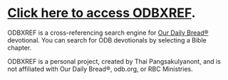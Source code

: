 [Click here to access ODBXREF](https://github.com/dtinth/odbxref).
==================================================================

ODBXREF is a cross-referencing search engine for [Our Daily Bread®](http://odb.org/) devotional. You can search for ODB devotionals by selecting a Bible chapter.

ODBXREF is a personal project, created by Thai Pangsakulyanont, and is not affiliated with Our Daily Bread®, odb.org, or RBC Ministries.

